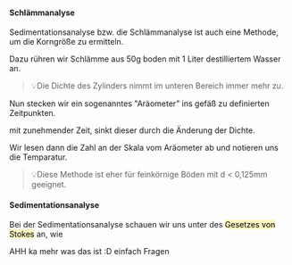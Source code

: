 #### Schlämmanalyse
Sedimentationsanalyse bzw. die Schlämmanalyse ist auch eine Methode, um die Korngröße zu ermitteln.

Dazu rühren wir Schlämme aus 50g boden mit 1 Liter destilliertem Wasser an.

>💡Die Dichte des Zylinders nimmt im unteren Bereich immer mehr zu.

Nun stecken wir ein sogenanntes "Aräometer" ins gefäß zu definierten Zeitpunkten.

mit zunehmender Zeit, sinkt dieser durch die Änderung der Dichte.

Wir lesen dann die Zahl an der Skala vom Aräometer ab und notieren uns die Temparatur.

>💡Diese Methode ist eher für feinkörnige Böden mit d < 0,125mm geeignet.

#### Sedimentationsanalyse
Bei der Sedimentationsanalyse schauen wir uns unter des <mark style="background: #FFF3A3A6;">Gesetzes von Stokes</mark> an, wie 

AHH ka mehr was das ist :D einfach Fragen